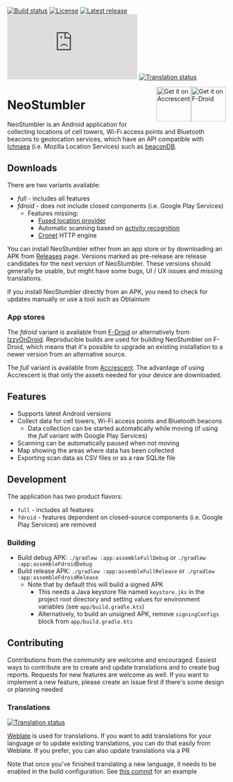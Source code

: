 [![Build status](https://github.com/mjaakko/NeoStumbler/actions/workflows/build.yml/badge.svg)](https://github.com/mjaakko/NeoStumbler/actions/workflows/build.yml) [![License](https://img.shields.io/github/license/mjaakko/NeoStumbler)](./LICENSE) [![Latest release](https://img.shields.io/github/v/release/mjaakko/NeoStumbler)](https://github.com/mjaakko/NeoStumbler/releases/latest) [![Matrix](https://img.shields.io/matrix/neostumbler%3Amatrix.org)](https://matrix.to/#/%23neostumbler:matrix.org) [![Translation status](https://hosted.weblate.org/widget/neostumbler/svg-badge.svg)](https://hosted.weblate.org/engage/neostumbler/)

<a href="https://f-droid.org/packages/xyz.malkki.neostumbler.fdroid/" style="float: right;">
  <img
    src="https://fdroid.gitlab.io/artwork/badge/get-it-on.png"
    alt="Get it on F-Droid"
    height="80">
</a>

<a href="https://accrescent.app/app/xyz.malkki.neostumbler" style="float: right;">
  <img
    alt="Get it on Accrescent"
    src="https://accrescent.app/badges/get-it-on.png"
    height="80">
</a>

# NeoStumbler

NeoStumbler is an Android application for collecting locations of cell towers, Wi-Fi access points
and Bluetooth beacons to geolocation services, which have an API compatible
with [Ichnaea](https://ichnaea.readthedocs.io/en/latest/api/geosubmit2.html) (i.e. Mozilla Location
Services) such as [beaconDB](https://beacondb.net/).

## Downloads

There are two variants available:

* *full* - includes all features
* *fdroid* - does not include closed components (i.e. Google Play Services)
    * Features missing:
        * [Fused location provider](https://developers.google.com/location-context/fused-location-provider)
        * Automatic scanning based
          on [activity recognition](https://developers.google.com/location-context/activity-recognition)
        * [Cronet](https://developer.android.com/develop/connectivity/cronet) HTTP engine

You can install NeoStumbler either from an app store or by downloading an APK
from [Releases](https://github.com/mjaakko/NeoStumbler/releases) page. Versions marked as
pre-release are release candidates for the next version of NeoStumbler. These versions should
generally be usable, but might have some bugs, UI / UX issues and missing translations.

If you install NeoStumbler directly from an APK, you need to check for updates manually or use a
tool such as Obtainium

### App stores

The *fdroid* variant is available
from [F-Droid](https://f-droid.org/packages/xyz.malkki.neostumbler.fdroid/) or alternatively
from [IzzyOnDroid](https://android.izzysoft.de/repo/apk/xyz.malkki.neostumbler.fdroid). Reproducible
builds are used for building NeoStumbler on F-Droid, which means that it's possible to upgrade an
existing installation to a newer version from an alternative source.

The *full* variant is available
from [Accrescent](https://accrescent.app/app/xyz.malkki.neostumbler). The advantage of using
Accrescent is that only the assets needed for your device are downloaded.

## Features

* Supports latest Android versions
* Collect data for cell towers, Wi-Fi access points and Bluetooth beacons
    * Data collection can be started automatically while moving (if using the *full* variant with
      Google Play Services)
* Scanning can be automatically paused when not moving
* Map showing the areas where data has been collected
* Exporting scan data as CSV files or as a raw SQLite file

## Development

The application has two product flavors:

* `full` - includes all features
* `fdroid` - features dependent on closed-source components (i.e. Google Play Services) are removed

### Building

* Build debug APK: `./gradlew :app:assembleFullDebug` or `./gradlew :app:assembleFdroidDebug`
* Build release APK: `./gradlew :app:assembleFullRelease` or `./gradlew :app:assembleFdroidRelease`
    * Note that by default this will build a signed APK
        * This needs a Java keystore file named `keystore.jks` in the project root directory and
          setting values for environment variables (see `app/build.gradle.kts`)
        * Alternatively, to build an unsigned APK, remove `signingConfigs` block from
          `app/build.gradle.kts`

## Contributing

Contributions from the community are welcome and encouraged. Easiest ways to contribute are to
create and update translations and to create bug reports. Requests for new features are welcome as
well. If you want to implement a new feature, please create an issue first if there's some design or
planning needed

### Translations

<a href="https://hosted.weblate.org/engage/neostumbler/">
<img src="https://hosted.weblate.org/widget/neostumbler/287x66-grey.png" alt="Translation status" />
</a>

[Weblate](https://hosted.weblate.org/projects/neostumbler/) is used for translations. If you want to
add translations for your language or to update existing translations, you can do that easily from
Weblate. If you prefer, you can also update translations via a PR

Note that once you've finished translating a new language, it needs to be enabled in the build
configuration.
See [this commit](https://github.com/mjaakko/NeoStumbler/commit/2c17e6f71825563fa78510b18a1d8e80596e4797)
for an example
